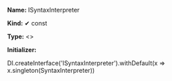 **Name:** ISyntaxInterpreter

**Kind:** ✔ const

**Type:** <>

**Initializer:**

DI.createInterface<ISyntaxInterpreter>('ISyntaxInterpreter').withDefault(x => x.singleton(SyntaxInterpreter))

